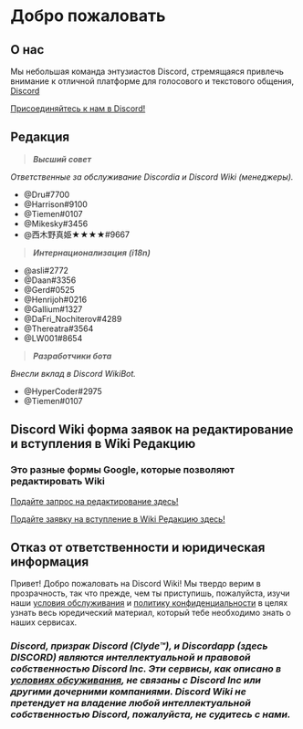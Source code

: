 <!-- TITLE: Домашняя страница -->
<!-- SUBTITLE: Добро пожаловать на Discord Wiki! -->

# Добро пожаловать
## О нас

Мы небольшая команда энтузиастов Discord, стремящаяся привлечь внимание к отличной платформе для голосового и текстового общения, [Discord](https://discordapp.com)

[Присоединяйтесь к нам в Discord!](https://discord.gg/WHz5r3N)

## Редакция
> ***Высший совет***

*Ответственные за обслуживание Discordia и Discord Wiki (менеджеры).*
* @Dru#7700
* @Harrison#9100
* @Tiemen#0107
* @Mikesky#3456
* @西木野真姫★★★★#9667

> ***Интернационализация (i18n)***

* @asli#2772
* @Daan#3356
* @Gerd#0525
* @Henrijoh#0216
* @Gallium#1327
* @DaFri_Nochiterov#4289
* @Thereatra#3564
* @LW001#8654

> ***Разработчики бота***

*Внесли вклад в Discord WikiBot.*
* @HyperCoder#2975
* @Tiemen#0107


## Discord Wiki форма заявок на редактирование и вступления в Wiki Редакцию
### Это разные формы Google, которые позволяют редактировать Wiki

[Подайте запрос на редактирование здесь!](https://goo.gl/forms/tXAUTq1uWNd5UJo43)

[Подайте заявку на вступление в Wiki Редакцию здесь!](https://goo.gl/forms/acaEgDcB2wLvAyUs1)

## Отказ от ответственности и юридическая информация
Привет! Добро пожаловать на Discord Wiki! Мы твердо верим в прозрачность, так что прежде, чем ты приступишь, пожалуйста, изучи наши [условия обслуживания](/terms) и [политику конфиденциальности](/ru/privacy) в целях узнать весь юредический материал, который тебе необходимо знать о наших сервисах.

### ***Discord, призрак Discord (Clyde™), и Discordapp (здесь DISCORD) являются интеллектуальной и правовой собственностью Discord Inc. Эти сервисы, как описано в [условиях обсуживания](/terms), не связаны с Discord Inc или другими дочерними компаниями. Discord Wiki не претендует на владение любой интеллектуальной собственностью Discord, пожалуйста, не судитесь с нами.***